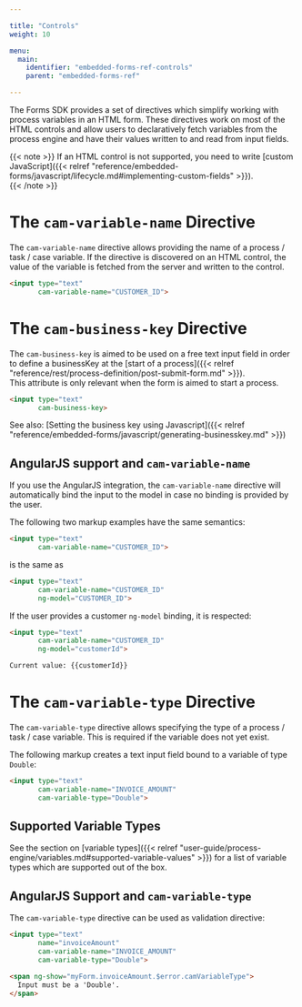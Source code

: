 ```yaml
---

title: "Controls"
weight: 10

menu:
  main:
    identifier: "embedded-forms-ref-controls"
    parent: "embedded-forms-ref"

---
```


The Forms SDK provides a set of directives which simplify working with process variables in an HTML form.
These directives work on most of the HTML controls and allow users to declaratively fetch variables from the process engine and have their values written to and read from input fields.

{{< note >}}
If an HTML control is not supported, you need to write [custom JavaScript]({{< relref "reference/embedded-forms/javascript/lifecycle.md#implementing-custom-fields" >}}).  
{{< /note >}}


# The `cam-variable-name` Directive

The `cam-variable-name` directive allows providing the name of a process / task / case variable. If the directive is discovered on an HTML control, the value of the variable is fetched from the server and written to the control.

```html
<input type="text"
       cam-variable-name="CUSTOMER_ID">
```


# The `cam-business-key` Directive

The `cam-business-key` is aimed to be used on a free text input field in order to define a businessKey at the [start of a process]({{< relref "reference/rest/process-definition/post-submit-form.md" >}}).  
This attribute is only relevant when the form is aimed to start a process.

```html
<input type="text"
       cam-business-key>
```

See also: [Setting the business key using Javascript]({{< relref "reference/embedded-forms/javascript/generating-businesskey.md" >}})

## AngularJS support and `cam-variable-name`
If you use the AngularJS integration, the `cam-variable-name` directive will automatically bind the input to the model in case no binding is provided by the user.

The following two markup examples have the same semantics:

```html
<input type="text"
       cam-variable-name="CUSTOMER_ID">
```

is the same as

```html
<input type="text"
       cam-variable-name="CUSTOMER_ID"
       ng-model="CUSTOMER_ID">
```

If the user provides a customer `ng-model` binding, it is respected:

```html
<input type="text"
       cam-variable-name="CUSTOMER_ID"
       ng-model="customerId">

Current value: {{customerId}}
```


# The `cam-variable-type` Directive

The `cam-variable-type` directive allows specifying the type of a process / task / case variable. This is required if the variable does not yet exist.

The following markup creates a text input field bound to a variable of type `Double`:

```html
<input type="text"
       cam-variable-name="INVOICE_AMOUNT"
       cam-variable-type="Double">
```

## Supported Variable Types

See the section on [variable types]({{< relref "user-guide/process-engine/variables.md#supported-variable-values" >}}) for a list of variable types which are supported out of the box.

## AngularJS Support and `cam-variable-type`

The `cam-variable-type` directive can be used as validation directive:

```html
<input type="text"
       name="invoiceAmount"
       cam-variable-name="INVOICE_AMOUNT"
       cam-variable-type="Double">

<span ng-show="myForm.invoiceAmount.$error.camVariableType">
  Input must be a 'Double'.
</span>
```
